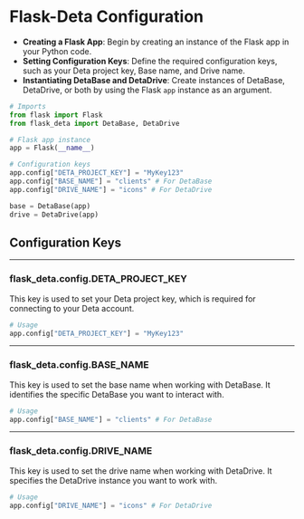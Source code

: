 # Flask-Deta Configuration

- **Creating a Flask App**: Begin by creating an instance of the Flask app in your Python code.
- **Setting Configuration Keys**: Define the required configuration keys, such as your Deta project key, Base name, and Drive name.
- **Instantiating DetaBase and DetaDrive**: Create instances of DetaBase, DetaDrive, or both by using the Flask `app` instance as an argument.

```python
# Imports
from flask import Flask
from flask_deta import DetaBase, DetaDrive

# Flask app instance
app = Flask(__name__)

# Configuration keys
app.config["DETA_PROJECT_KEY"] = "MyKey123"
app.config["BASE_NAME"] = "clients" # For DetaBase
app.config["DRIVE_NAME"] = "icons" # For DetaDrive

base = DetaBase(app)
drive = DetaDrive(app)
```

## Configuration Keys

---

### flask_deta.config.DETA_PROJECT_KEY

This key is used to set your Deta project key, which is required for connecting to your Deta account.

```python
# Usage
app.config["DETA_PROJECT_KEY"] = "MyKey123"
```

---

### flask_deta.config.BASE_NAME

This key is used to set the base name when working with DetaBase. It identifies the specific DetaBase you want to interact with.

```python
# Usage
app.config["BASE_NAME"] = "clients" # For DetaBase
```

---

### flask_deta.config.DRIVE_NAME

This key is used to set the drive name when working with DetaDrive. It specifies the DetaDrive instance you want to work with.

```python
# Usage
app.config["DRIVE_NAME"] = "icons" # For DetaDrive
```